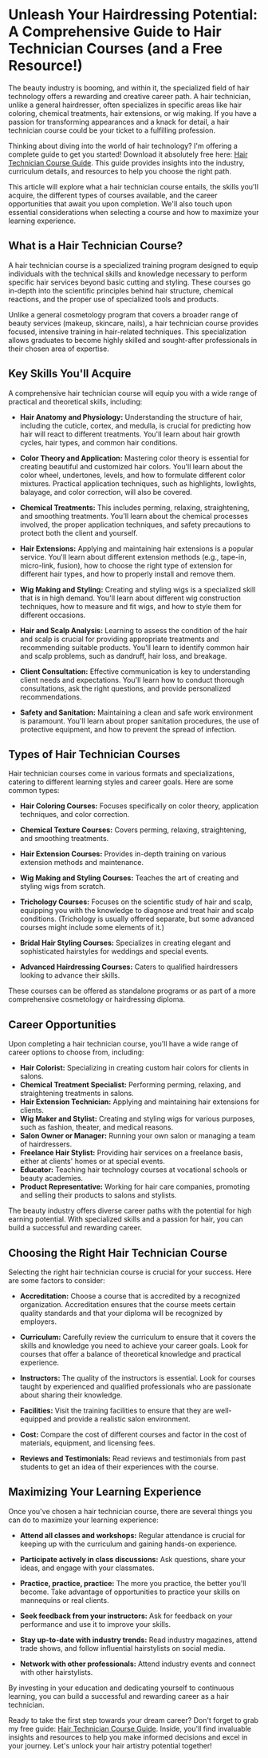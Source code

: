 # Unleash Your Hairdressing Potential: A Comprehensive Guide to Hair Technician Courses (and a Free Resource!)

The beauty industry is booming, and within it, the specialized field of hair technology offers a rewarding and creative career path. A hair technician, unlike a general hairdresser, often specializes in specific areas like hair coloring, chemical treatments, hair extensions, or wig making. If you have a passion for transforming appearances and a knack for detail, a hair technician course could be your ticket to a fulfilling profession.

Thinking about diving into the world of hair technology? I'm offering a complete guide to get you started! Download it absolutely free here: [Hair Technician Course Guide](https://udemywork.com/hair-technician-course). This guide provides insights into the industry, curriculum details, and resources to help you choose the right path.

This article will explore what a hair technician course entails, the skills you'll acquire, the different types of courses available, and the career opportunities that await you upon completion. We'll also touch upon essential considerations when selecting a course and how to maximize your learning experience.

## What is a Hair Technician Course?

A hair technician course is a specialized training program designed to equip individuals with the technical skills and knowledge necessary to perform specific hair services beyond basic cutting and styling. These courses go in-depth into the scientific principles behind hair structure, chemical reactions, and the proper use of specialized tools and products.

Unlike a general cosmetology program that covers a broader range of beauty services (makeup, skincare, nails), a hair technician course provides focused, intensive training in hair-related techniques. This specialization allows graduates to become highly skilled and sought-after professionals in their chosen area of expertise.

## Key Skills You'll Acquire

A comprehensive hair technician course will equip you with a wide range of practical and theoretical skills, including:

*   **Hair Anatomy and Physiology:** Understanding the structure of hair, including the cuticle, cortex, and medulla, is crucial for predicting how hair will react to different treatments. You'll learn about hair growth cycles, hair types, and common hair conditions.

*   **Color Theory and Application:** Mastering color theory is essential for creating beautiful and customized hair colors. You'll learn about the color wheel, undertones, levels, and how to formulate different color mixtures. Practical application techniques, such as highlights, lowlights, balayage, and color correction, will also be covered.

*   **Chemical Treatments:** This includes perming, relaxing, straightening, and smoothing treatments. You'll learn about the chemical processes involved, the proper application techniques, and safety precautions to protect both the client and yourself.

*   **Hair Extensions:** Applying and maintaining hair extensions is a popular service. You'll learn about different extension methods (e.g., tape-in, micro-link, fusion), how to choose the right type of extension for different hair types, and how to properly install and remove them.

*   **Wig Making and Styling:** Creating and styling wigs is a specialized skill that is in high demand. You'll learn about different wig construction techniques, how to measure and fit wigs, and how to style them for different occasions.

*   **Hair and Scalp Analysis:** Learning to assess the condition of the hair and scalp is crucial for providing appropriate treatments and recommending suitable products. You'll learn to identify common hair and scalp problems, such as dandruff, hair loss, and breakage.

*   **Client Consultation:** Effective communication is key to understanding client needs and expectations. You'll learn how to conduct thorough consultations, ask the right questions, and provide personalized recommendations.

*   **Safety and Sanitation:** Maintaining a clean and safe work environment is paramount. You'll learn about proper sanitation procedures, the use of protective equipment, and how to prevent the spread of infection.

## Types of Hair Technician Courses

Hair technician courses come in various formats and specializations, catering to different learning styles and career goals. Here are some common types:

*   **Hair Coloring Courses:** Focuses specifically on color theory, application techniques, and color correction.

*   **Chemical Texture Courses:** Covers perming, relaxing, straightening, and smoothing treatments.

*   **Hair Extension Courses:** Provides in-depth training on various extension methods and maintenance.

*   **Wig Making and Styling Courses:** Teaches the art of creating and styling wigs from scratch.

*   **Trichology Courses:** Focuses on the scientific study of hair and scalp, equipping you with the knowledge to diagnose and treat hair and scalp conditions. (Trichology is usually offered separate, but some advanced courses might include some elements of it.)

*   **Bridal Hair Styling Courses:** Specializes in creating elegant and sophisticated hairstyles for weddings and special events.

*   **Advanced Hairdressing Courses:** Caters to qualified hairdressers looking to advance their skills.

These courses can be offered as standalone programs or as part of a more comprehensive cosmetology or hairdressing diploma.

## Career Opportunities

Upon completing a hair technician course, you'll have a wide range of career options to choose from, including:

*   **Hair Colorist:** Specializing in creating custom hair colors for clients in salons.
*   **Chemical Treatment Specialist:** Performing perming, relaxing, and straightening treatments in salons.
*   **Hair Extension Technician:** Applying and maintaining hair extensions for clients.
*   **Wig Maker and Stylist:** Creating and styling wigs for various purposes, such as fashion, theater, and medical reasons.
*   **Salon Owner or Manager:** Running your own salon or managing a team of hairdressers.
*   **Freelance Hair Stylist:** Providing hair services on a freelance basis, either at clients' homes or at special events.
*   **Educator:** Teaching hair technology courses at vocational schools or beauty academies.
*   **Product Representative:** Working for hair care companies, promoting and selling their products to salons and stylists.

The beauty industry offers diverse career paths with the potential for high earning potential. With specialized skills and a passion for hair, you can build a successful and rewarding career.

## Choosing the Right Hair Technician Course

Selecting the right hair technician course is crucial for your success. Here are some factors to consider:

*   **Accreditation:** Choose a course that is accredited by a recognized organization. Accreditation ensures that the course meets certain quality standards and that your diploma will be recognized by employers.

*   **Curriculum:** Carefully review the curriculum to ensure that it covers the skills and knowledge you need to achieve your career goals. Look for courses that offer a balance of theoretical knowledge and practical experience.

*   **Instructors:** The quality of the instructors is essential. Look for courses taught by experienced and qualified professionals who are passionate about sharing their knowledge.

*   **Facilities:** Visit the training facilities to ensure that they are well-equipped and provide a realistic salon environment.

*   **Cost:** Compare the cost of different courses and factor in the cost of materials, equipment, and licensing fees.

*   **Reviews and Testimonials:** Read reviews and testimonials from past students to get an idea of their experiences with the course.

## Maximizing Your Learning Experience

Once you've chosen a hair technician course, there are several things you can do to maximize your learning experience:

*   **Attend all classes and workshops:** Regular attendance is crucial for keeping up with the curriculum and gaining hands-on experience.

*   **Participate actively in class discussions:** Ask questions, share your ideas, and engage with your classmates.

*   **Practice, practice, practice:** The more you practice, the better you'll become. Take advantage of opportunities to practice your skills on mannequins or real clients.

*   **Seek feedback from your instructors:** Ask for feedback on your performance and use it to improve your skills.

*   **Stay up-to-date with industry trends:** Read industry magazines, attend trade shows, and follow influential hairstylists on social media.

*   **Network with other professionals:** Attend industry events and connect with other hairstylists.

By investing in your education and dedicating yourself to continuous learning, you can build a successful and rewarding career as a hair technician.

Ready to take the first step towards your dream career? Don't forget to grab my free guide: [Hair Technician Course Guide](https://udemywork.com/hair-technician-course). Inside, you'll find invaluable insights and resources to help you make informed decisions and excel in your journey. Let's unlock your hair artistry potential together!
